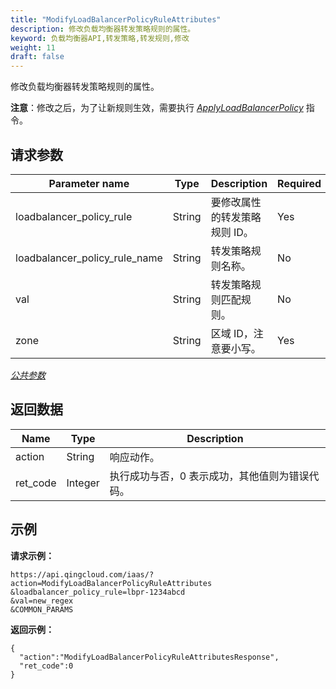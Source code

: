 ```yaml
---
title: "ModifyLoadBalancerPolicyRuleAttributes"
description: 修改负载均衡器转发策略规则的属性。
keyword: 负载均衡器API,转发策略,转发规则,修改
weight: 11
draft: false
---
```


修改负载均衡器转发策略规则的属性。

**注意**：修改之后，为了让新规则生效，需要执行 [_ApplyLoadBalancerPolicy_](../apply_loadbalancer_policy/) 指令。

## 请求参数

| Parameter name | Type | Description | Required |
| --- | --- | --- | --- |
| loadbalancer_policy_rule | String | 要修改属性的转发策略规则 ID。 | Yes |
| loadbalancer_policy_rule_name | String | 转发策略规则名称。 | No |
| val | String | 转发策略规则匹配规则。 | No |
| zone | String | 区域 ID，注意要小写。 | Yes |

[_公共参数_](../../gei_api/parameters/)

## 返回数据

| Name | Type | Description |
| --- | --- | --- |
| action | String | 响应动作。 |
| ret_code | Integer | 执行成功与否，0 表示成功，其他值则为错误代码。 |

## 示例

**请求示例：**

```
https://api.qingcloud.com/iaas/?action=ModifyLoadBalancerPolicyRuleAttributes
&loadbalancer_policy_rule=lbpr-1234abcd
&val=new_regex
&COMMON_PARAMS
```

**返回示例：**

```
{
  "action":"ModifyLoadBalancerPolicyRuleAttributesResponse",
  "ret_code":0
}
```
